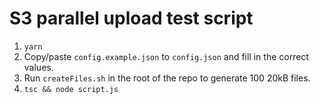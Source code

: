 # S3 parallel upload test script

1. `yarn`
1. Copy/paste `config.example.json` to `config.json` and fill in the correct values.
1. Run `createFiles.sh` in the root of the repo to generate 100 20kB files.
1. `tsc && node script.js`
